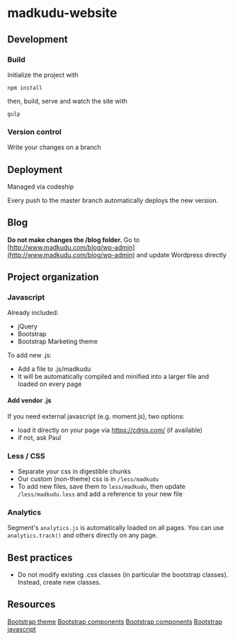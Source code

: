 # madkudu-website

## Development

### Build

Initialize the project with
```shell
npm install
```

then, build, serve and watch the site with
```shell
gulp
```

### Version control

Write your changes on a branch

## Deployment

Managed via codeship

Every push to the master branch automatically deploys the new version.

## Blog

**Do not make changes the /blog folder.** Go to [http://www.madkudu.com/blog/wp-admin](http://www.madkudu.com/blog/wp-admin) and update Wordpress directly

## Project organization

### Javascript

Already included:

* jQuery
* Bootstrap
* Bootstrap Marketing theme

To add new .js:

* Add a file to .js/madkudu
* It will be automatically compiled and minified into a larger file and loaded on every page

#### Add vendor .js

If you need external javascript (e.g. moment.js), two options:

* load it directly on your page via https://cdnjs.com/ (if available)
* if not, ask Paul

### Less / CSS

* Separate your css in digestible chunks
* Our custom (non-theme) css is in `/less/madkudu`
* To add new files, save them to `less/madkudu`, then update `/less/madkudu.less` and add a reference to your new file

### Analytics

Segment's `analytics.js` is automatically loaded on all pages. You can use `analytics.track()` and others directly on any page.

## Best practices

* Do not modify existing .css classes (in particular the bootstrap classes). Instead, create new classes.

## Resources

[Bootstrap theme](http://themes.getbootstrap.com/products/marketing)
[Bootstrap components](http://getbootstrap.com/css/)
[Bootstrap components](http://getbootstrap.com/components/)
[Bootstrap javascript](http://getbootstrap.com/javascript/)

